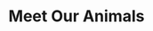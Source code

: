 ---
title: "Meet Our Animals"
description: "Meet the friendly farm animals at Higgs Homestead - Highland cow Ginger, mini horse Snickerdoodle, and our chickens"
layout: "animals"

# Introduction Section
intro_title: "Meet Your Farm Friends"
intro_content:
  - "Our farm animals aren't just part of the scenery - they're the heart of the Higgs Homestead experience. Each has their own personality and story, and they love meeting new friends."
  - "All animal interactions are facilitated by our on-site owners to ensure both guest and animal safety while creating memorable experiences."

# Highland Cow (image on right)
highland_cow_title: "Ginger - Our Highland Cow"
highland_cow_content:
  - "Ginger is our gentle Highland cow who has become the unofficial mascot of the homestead. With her distinctive long bangs and calm demeanor, she's perfect for first-time farm visitors and experienced animal lovers alike."
  - "Highland cattle are known for their docile nature and striking appearance. Ginger loves treats and attention, and her favorite spot is near the fence where she can greet guests. Those long bangs aren't just for looks - they protect her eyes from flies and weather."
highland_cow_image: "/images/animals/ginger-highland-cow.webp"
highland_cow_alt: "Ginger the Highland Cow"
highland_cow_caption: "Ginger enjoying a sunny day on the homestead"

# Mini Horse (image on left)
mini_horse_title: "Snickerdoodle - Our Spirited Mini Horse"
mini_horse_content:
  - "Don't let her size fool you - Snickerdoodle has a personality bigger than most full-sized horses! She's incredibly social and loves being the center of attention, making her perfect for guests of all ages."
  - "Mini horses are intelligent and affectionate, and Snickerdoodle exemplifies these traits perfectly. She's learned a few tricks over the years and isn't shy about showing them off for treats. Many guests say meeting Snickerdoodle is the highlight of their stay."
mini_horse_image: "/images/animals/snickerdoodle-mini-horse.webp"
mini_horse_alt: "Snickerdoodle the Mini Horse"
mini_horse_caption: "Snickerdoodle always ready for attention and treats"

# Chickens (image on right)
chickens_title: "Our Free-Range Chickens"
chickens_content:
  - "Our chickens roam freely during the day, providing natural pest control and the freshest eggs you've ever tasted. They're curious and friendly, often following guests around the property in hopes of discovering treats."
  - "There's something magical about starting your morning with chickens pecking around outside your door. We're happy to share farm-fresh eggs with guests - just ask! You might even get to help with the evening routine of guiding them back to their coop."
chickens_image: "/images/animals/chickens-roaming.webp"
chickens_alt: "Free-range chickens at Higgs Homestead"
chickens_caption: "Our chickens enjoying their free-range lifestyle"

# Farm Tours (image on left)
farm_tours_title: "Guided Farm Tours"
farm_tours_content:
  - "Want to learn more about homesteading and animal care? Justin and Julie offer personalized farm tours where you can learn about raising Highland cattle, caring for mini horses, and maintaining a free-range chicken flock."
  - "These aren't scripted tours - they're conversations with working homesteaders who love sharing their knowledge. Ask about feed routines, shelter requirements, breeding considerations, or any other aspects of farm life that interest you."
farm_tours_image: "/images/about/owner.webp"
farm_tours_alt: "Justin giving a farm tour"
farm_tours_caption: "Learning about homesteading directly from the source"
---